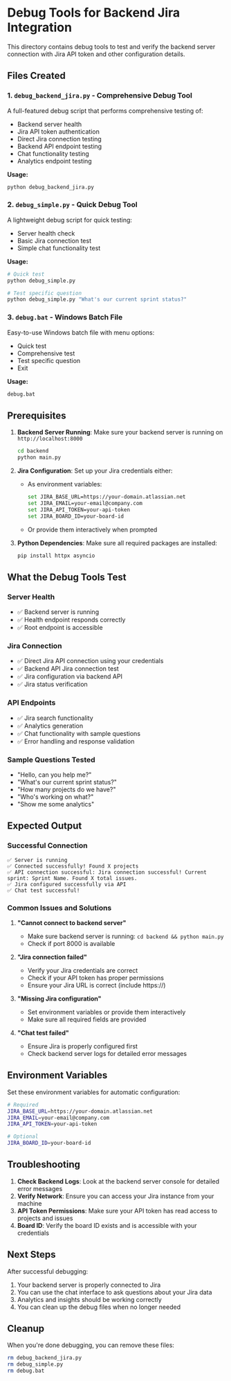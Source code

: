 # Debug Tools for Backend Jira Integration

This directory contains debug tools to test and verify the backend server connection with Jira API token and other configuration details.

## Files Created

### 1. `debug_backend_jira.py` - Comprehensive Debug Tool
A full-featured debug script that performs comprehensive testing of:
- Backend server health
- Jira API token authentication
- Direct Jira connection testing
- Backend API endpoint testing
- Chat functionality testing
- Analytics endpoint testing

**Usage:**
```bash
python debug_backend_jira.py
```

### 2. `debug_simple.py` - Quick Debug Tool
A lightweight debug script for quick testing:
- Server health check
- Basic Jira connection test
- Simple chat functionality test

**Usage:**
```bash
# Quick test
python debug_simple.py

# Test specific question
python debug_simple.py "What's our current sprint status?"
```

### 3. `debug.bat` - Windows Batch File
Easy-to-use Windows batch file with menu options:
- Quick test
- Comprehensive test
- Test specific question
- Exit

**Usage:**
```cmd
debug.bat
```

## Prerequisites

1. **Backend Server Running**: Make sure your backend server is running on `http://localhost:8000`
   ```bash
   cd backend
   python main.py
   ```

2. **Jira Configuration**: Set up your Jira credentials either:
   - As environment variables:
     ```bash
     set JIRA_BASE_URL=https://your-domain.atlassian.net
     set JIRA_EMAIL=your-email@company.com
     set JIRA_API_TOKEN=your-api-token
     set JIRA_BOARD_ID=your-board-id
     ```
   - Or provide them interactively when prompted

3. **Python Dependencies**: Make sure all required packages are installed:
   ```bash
   pip install httpx asyncio
   ```

## What the Debug Tools Test

### Server Health
- ✅ Backend server is running
- ✅ Health endpoint responds correctly
- ✅ Root endpoint is accessible

### Jira Connection
- ✅ Direct Jira API connection using your credentials
- ✅ Backend API Jira connection test
- ✅ Jira configuration via backend API
- ✅ Jira status verification

### API Endpoints
- ✅ Jira search functionality
- ✅ Analytics generation
- ✅ Chat functionality with sample questions
- ✅ Error handling and response validation

### Sample Questions Tested
- "Hello, can you help me?"
- "What's our current sprint status?"
- "How many projects do we have?"
- "Who's working on what?"
- "Show me some analytics"

## Expected Output

### Successful Connection
```
✅ Server is running
✅ Connected successfully! Found X projects
✅ API connection successful: Jira connection successful! Current sprint: Sprint Name. Found X total issues.
✅ Jira configured successfully via API
✅ Chat test successful!
```

### Common Issues and Solutions

1. **"Cannot connect to backend server"**
   - Make sure backend server is running: `cd backend && python main.py`
   - Check if port 8000 is available

2. **"Jira connection failed"**
   - Verify your Jira credentials are correct
   - Check if your API token has proper permissions
   - Ensure your Jira URL is correct (include https://)

3. **"Missing Jira configuration"**
   - Set environment variables or provide them interactively
   - Make sure all required fields are provided

4. **"Chat test failed"**
   - Ensure Jira is properly configured first
   - Check backend server logs for detailed error messages

## Environment Variables

Set these environment variables for automatic configuration:

```bash
# Required
JIRA_BASE_URL=https://your-domain.atlassian.net
JIRA_EMAIL=your-email@company.com
JIRA_API_TOKEN=your-api-token

# Optional
JIRA_BOARD_ID=your-board-id
```

## Troubleshooting

1. **Check Backend Logs**: Look at the backend server console for detailed error messages
2. **Verify Network**: Ensure you can access your Jira instance from your machine
3. **API Token Permissions**: Make sure your API token has read access to projects and issues
4. **Board ID**: Verify the board ID exists and is accessible with your credentials

## Next Steps

After successful debugging:
1. Your backend server is properly connected to Jira
2. You can use the chat interface to ask questions about your Jira data
3. Analytics and insights should be working correctly
4. You can clean up the debug files when no longer needed

## Cleanup

When you're done debugging, you can remove these files:
```bash
rm debug_backend_jira.py
rm debug_simple.py
rm debug.bat
```
